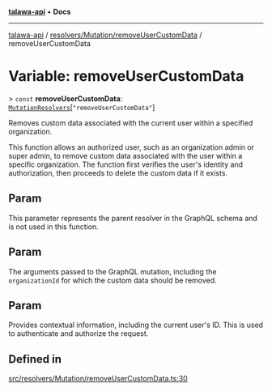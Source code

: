 [**talawa-api**](../../../../README.md) • **Docs**

***

[talawa-api](../../../../modules.md) / [resolvers/Mutation/removeUserCustomData](../README.md) / removeUserCustomData

# Variable: removeUserCustomData

\> `const` **removeUserCustomData**: [`MutationResolvers`](../../../../types/generatedGraphQLTypes/type-aliases/MutationResolvers.md)\[`"removeUserCustomData"`\]

Removes custom data associated with the current user within a specified organization.

This function allows an authorized user, such as an organization admin or super admin, to remove custom data associated with the user within a specific organization. The function first verifies the user's identity and authorization, then proceeds to delete the custom data if it exists.

## Param

This parameter represents the parent resolver in the GraphQL schema and is not used in this function.

## Param

The arguments passed to the GraphQL mutation, including the `organizationId` for which the custom data should be removed.

## Param

Provides contextual information, including the current user's ID. This is used to authenticate and authorize the request.

## Defined in

[src/resolvers/Mutation/removeUserCustomData.ts:30](https://github.com/PalisadoesFoundation/talawa-api/blob/67d017fd9312183a6b2bae1b160bc814f56ab5c2/src/resolvers/Mutation/removeUserCustomData.ts#L30)
